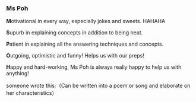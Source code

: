 ### Ms Poh

**M**otivational in every way, especially jokes and sweets. HAHAHA

**S**upurb in explaining concepts in addition to being neat.

**P**atient in explaining all the answering techniques and concepts.

**O**utgoing, optimistic and funny! Helps us with our preps!

**H**appy and hard-working, Ms Poh is always really happy to help us with anything!

someone wrote this:（Can be written into a poem or song and elaborate on her characteristics）



